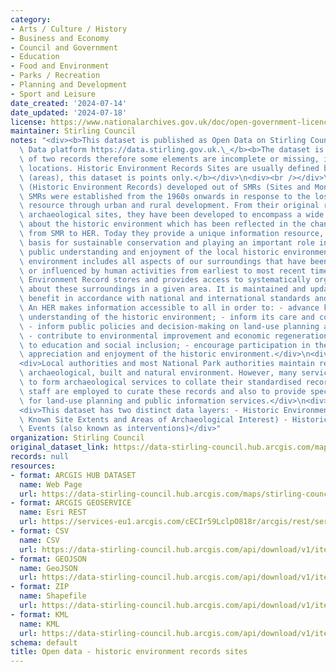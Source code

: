 ```yaml
---
category:
- Arts / Culture / History
- Business and Economy
- Council and Government
- Education
- Food and Environment
- Parks / Recreation
- Planning and Development
- Sport and Leisure
date_created: '2024-07-14'
date_updated: '2024-07-18'
license: https://www.nationalarchives.gov.uk/doc/open-government-licence/version/3/
maintainer: Stirling Council
notes: "<div><b>This dataset is published as Open Data on Stirling Council's Open\
  \ Data platform https://data.stirling.gov.uk.\_</b><b>The dataset is also an amalgamation\
  \ of two records therefore some elements are incomplete or missing, including site\
  \ locations. Historic Environment Records Sites are usually defined by polygons\
  \ (areas), this dataset is points only.</b></div>\n<div><br /></div>\n<div>HERs\
  \ (Historic Environment Records) developed out of SMRs (Sites and Monuments Records).\
  \ SMRs were established from the 1960s onwards in response to the loss of the archaeological\
  \ resource through urban and rural development. From their original remit of recording\
  \ archaeological sites, they have been developed to encompass a wide range of information\
  \ about the historic environment which has been reflected in the change of name\
  \ from SMR to HER. Today they provide a unique information resource, forming the\
  \ basis for sustainable conservation and playing an important role in informing\
  \ public understanding and enjoyment of the local historic environment. The historic\
  \ environment includes all aspects of our surroundings that have been built, formed\
  \ or influenced by human activities from earliest to most recent times. A Historic\
  \ Environment Record stores and provides access to systematically organised information\
  \ about these surroundings in a given area. It is maintained and updated for public\
  \ benefit in accordance with national and international standards and guidance.\
  \ An HER makes information accessible to all in order to: - advance knowledge and\
  \ understanding of the historic environment; - inform its care and conservation;\
  \ - inform public policies and decision-making on land-use planning and management;\
  \ - contribute to environmental improvement and economic regeneration; - contribute\
  \ to education and social inclusion; - encourage participation in the exploration,\
  \ appreciation and enjoyment of the historic environment.</div>\n<div><br /></div>\n\
  <div>Local authorities and most National Park authorities maintain records of the\
  \ archaeological, built and natural environment. However, many services group together\
  \ to form archaeological services to collate their standardised records. Specialist\
  \ staff are employed to curate these records and also to provide specialist advice\
  \ for land-use planning and public information services.</div>\n<div><br /></div>\n\
  <div>This dataset has two distinct data layers: - Historic Environment Sites (including\
  \ Known Site Extents and Areas of Archaeological Interest) - Historic Environment\
  \ Events (also known as interventions)</div>"
organization: Stirling Council
original_dataset_link: https://data-stirling-council.hub.arcgis.com/maps/stirling-council::open-data-historic-environment-records-sites
records: null
resources:
- format: ARCGIS HUB DATASET
  name: Web Page
  url: https://data-stirling-council.hub.arcgis.com/maps/stirling-council::open-data-historic-environment-records-sites
- format: ARCGIS GEOSERVICE
  name: Esri REST
  url: https://services-eu1.arcgis.com/cECIr59LclpO818r/arcgis/rest/services/open_data_historic_environment_records_sites/FeatureServer/0
- format: CSV
  name: CSV
  url: https://data-stirling-council.hub.arcgis.com/api/download/v1/items/9f8475cd25a24cb985795929e2819056/csv?layers=0
- format: GEOJSON
  name: GeoJSON
  url: https://data-stirling-council.hub.arcgis.com/api/download/v1/items/9f8475cd25a24cb985795929e2819056/geojson?layers=0
- format: ZIP
  name: Shapefile
  url: https://data-stirling-council.hub.arcgis.com/api/download/v1/items/9f8475cd25a24cb985795929e2819056/shapefile?layers=0
- format: KML
  name: KML
  url: https://data-stirling-council.hub.arcgis.com/api/download/v1/items/9f8475cd25a24cb985795929e2819056/kml?layers=0
schema: default
title: Open data - historic environment records sites
---
```

